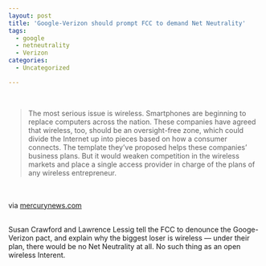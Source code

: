 ```yaml
---
layout: post
title: 'Google-Verizon should prompt FCC to demand Net Neutrality'
tags:
  - google
  - netneutrality
  - Verizon
categories:
  - Uncategorized

---
```


<div class="posterous_bookmarklet_entry"><br /><blockquote class="posterous_medium_quote">The most serious issue is wireless. Smartphones are beginning to replace computers across the nation. These companies have agreed that wireless, too, should be an oversight-free zone, which could divide the Internet up into pieces based on how a consumer connects. The template they&#8217;ve proposed helps these companies&#8217; business plans. But it would weaken competition in the wireless markets and place a single access provider in charge of the plans of any wireless entrepreneur.</blockquote><br /><br /><div class="posterous_quote_citation">via <a href="http://www.mercurynews.com/opinion/ci_15745767?nclick_check=1">mercurynews.com</a></div><br /><p>Susan Crawford and Lawrence Lessig tell the FCC to denounce the Googe-Verizon pact, and explain why the biggest loser is wireless &#8212; under their plan, there would be no Net Neutrality at all. No such thing as an open wireless Interent.</p></div><div class="blogger-post-footer"><img width="1" height="1" src="https://blogger.googleusercontent.com/tracker/8920950033468593796-7615164688258801375?l=openmobile.blogspot.com" alt="" /></div>
